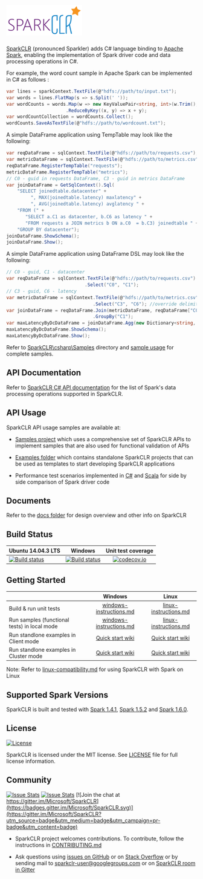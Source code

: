 <h1><img src='/logo/spark-clr-clear-500x200.png' width='200px' alt='SparkCLR logo' /></h1>

[SparkCLR](https://github.com/Microsoft/SparkCLR) (pronounced Sparkler) adds C# language binding to [Apache Spark](https://spark.apache.org/), enabling the implementation of Spark driver code and data processing operations in C#.

For example, the word count sample in Apache Spark can be implemented in C# as follows :

```c#
var lines = sparkContext.TextFile(@"hdfs://path/to/input.txt");  
var words = lines.FlatMap(s => s.Split(' '));
var wordCounts = words.Map(w => new KeyValuePair<string, int>(w.Trim(), 1))  
                      .ReduceByKey((x, y) => x + y);  
var wordCountCollection = wordCounts.Collect();  
wordCounts.SaveAsTextFile(@"hdfs://path/to/wordcount.txt");  
```

A simple DataFrame application using TempTable may look like the following:

```c#
var reqDataFrame = sqlContext.TextFile(@"hdfs://path/to/requests.csv");
var metricDataFrame = sqlContext.TextFile(@"hdfs://path/to/metrics.csv");
reqDataFrame.RegisterTempTable("requests");
metricDataFrame.RegisterTempTable("metrics");
// C0 - guid in requests DataFrame, C3 - guid in metrics DataFrame  
var joinDataFrame = GetSqlContext().Sql(  
    "SELECT joinedtable.datacenter" +
         ", MAX(joinedtable.latency) maxlatency" +
         ", AVG(joinedtable.latency) avglatency " + 
    "FROM (" +
       "SELECT a.C1 as datacenter, b.C6 as latency " +  
       "FROM requests a JOIN metrics b ON a.C0  = b.C3) joinedtable " +   
    "GROUP BY datacenter");
joinDataFrame.ShowSchema();
joinDataFrame.Show();
```

A simple DataFrame application using DataFrame DSL may look like the following:

```  c#
// C0 - guid, C1 - datacenter
var reqDataFrame = sqlContext.TextFile(@"hdfs://path/to/requests.csv")  
                             .Select("C0", "C1");    
// C3 - guid, C6 - latency   
var metricDataFrame = sqlContext.TextFile(@"hdfs://path/to/metrics.csv", ",", false, true)
                                .Select("C3", "C6"); //override delimiter, hasHeader & inferSchema
var joinDataFrame = reqDataFrame.Join(metricDataFrame, reqDataFrame["C0"] == metricDataFrame["C3"])
                                .GroupBy("C1");
var maxLatencyByDcDataFrame = joinDataFrame.Agg(new Dictionary<string, string> { { "C6", "max" } });
maxLatencyByDcDataFrame.ShowSchema();
maxLatencyByDcDataFrame.Show();
```

Refer to [SparkCLR\csharp\Samples](csharp/Samples) directory and [sample usage](csharp/Samples/Microsoft.Spark.CSharp/samplesusage.md) for complete samples.

## API Documentation

Refer to [SparkCLR C# API documentation](csharp/Adapter/documentation/SparkCLR_API_Documentation.md) for the list of Spark's data processing operations supported in SparkCLR.

## API Usage

SparkCLR API usage samples are available at:

* [Samples project](csharp/Samples/Microsoft.Spark.CSharp/) which uses a comprehensive set of SparkCLR APIs to implement samples that are also used for functional validation of APIs

* [Examples folder](./examples) which contains standalone SparkCLR projects that can be used as templates to start developing SparkCLR applications

* Performance test scenarios implemented in [C#](csharp/Perf/Microsoft.Spark.CSharp) and [Scala](scala/perf) for side by side comparison of Spark driver code

## Documents

Refer to the [docs folder](docs) for design overview and other info on SparkCLR

## Build Status

|Ubuntu 14.04.3 LTS |Windows |Unit test coverage |
|-------------------|:------:|:-----------------:|
|[![Build status](https://travis-ci.org/Microsoft/SparkCLR.svg?branch=master)](https://travis-ci.org/Microsoft/SparkCLR) |[![Build status](https://ci.appveyor.com/api/projects/status/lflkua81gg0swv6i/branch/master?svg=true)](https://ci.appveyor.com/project/SparkCLR/sparkclr/branch/master) |[![codecov.io](https://codecov.io/github/Microsoft/SparkCLR/coverage.svg?branch=master)](https://codecov.io/github/Microsoft/SparkCLR?branch=master) |

## Getting Started

| |Windows |Linux |
|---|:------:|:----:|
|Build & run unit tests |[windows-instructions.md](notes/windows-instructions.md#building-sparkclr) |[linux-instructions.md](notes/linux-instructions.md#building-sparkclr) |
|Run samples (functional tests) in local mode |[windows-instructions.md](notes/windows-instructions.md#running-samples) |[linux-instructions.md](notes/linux-instructions.md#running-samples) |
|Run standlone examples in Client mode |[Quick start wiki](https://github.com/Microsoft/SparkCLR/wiki/Quick-Start#client-mode) |[Quick start wiki](https://github.com/Microsoft/SparkCLR/wiki/Quick-Start#client-mode) |
|Run standlone examples in Cluster mode |[Quick start wiki](https://github.com/Microsoft/SparkCLR/wiki/Quick-Start#cluster-mode) |[Quick start wiki](https://github.com/Microsoft/SparkCLR/wiki/Quick-Start#cluster-mode) |

Note: Refer to [linux-compatibility.md](notes/linux-compatibility.md) for using SparkCLR with Spark on Linux

## Supported Spark Versions

SparkCLR is built and tested with [Spark 1.4.1](https://github.com/Microsoft/SparkCLR/tree/branch-1.4), [Spark 1.5.2](https://github.com/Microsoft/SparkCLR/tree/branch-1.5) and [Spark 1.6.0](https://github.com/Microsoft/SparkCLR/tree/master).

## License

[![License](https://img.shields.io/badge/license-MIT-blue.svg?style=plastic)](https://github.com/Microsoft/SparkCLR/blob/master/LICENSE)

SparkCLR is licensed under the MIT license. See [LICENSE](LICENSE) file for full license information.


## Community

[![Issue Stats](http://issuestats.com/github/Microsoft/SparkCLR/badge/pr)](http://issuestats.com/github/Microsoft/SparkCLR)
[![Issue Stats](http://issuestats.com/github/Microsoft/SparkCLR/badge/issue)](http://issuestats.com/github/Microsoft/SparkCLR)
[![Join the chat at https://gitter.im/Microsoft/SparkCLR](https://badges.gitter.im/Microsoft/SparkCLR.svg)](https://gitter.im/Microsoft/SparkCLR?utm_source=badge&utm_medium=badge&utm_campaign=pr-badge&utm_content=badge)

* SparkCLR project welcomes contributions. To contribute, follow the instructions in [CONTRIBUTING.md](notes/CONTRIBUTING.md)

* Ask questions using [issues on GitHub](https://github.com/Microsoft/SparkCLR) or on [Stack Overflow](https://stackoverflow.com/questions/tagged/sparkclr) or by sending mail to sparkclr-user@googlegroups.com or on [SparkCLR room in Gitter](https://gitter.im/Microsoft/SparkCLR)





 
